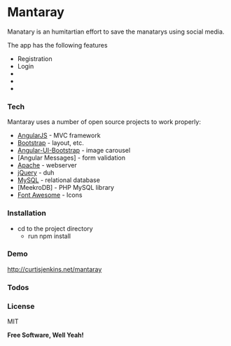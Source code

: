 # Mantaray

Manatary is an humitartian effort to save the manatarys using social media.

The app has the following features
- Registration
- Login
- 
-
-

### Tech

Mantaray uses a number of open source projects to work properly:

* [AngularJS] - MVC framework
* [Bootstrap] - layout, etc.
* [Angular-UI-Bootstrap] - image carousel
* [Angular Messages] - form validation
* [Apache] - webserver
* [jQuery] - duh
* [MySQL] - relational database
* [MeekroDB] - PHP MySQL library
* [Font Awesome] - Icons


### Installation
  - cd to the project directory
    * run npm install
  
### Demo

http://curtisjenkins.net/mantaray

### Todos
 

### License

MIT


**Free Software, Well Yeah!**

[//]: # (These are reference links used in the body of this note and get stripped out when the markdown processor does its job. There is no need to format nicely because it shouldn't be seen. Thanks SO - http://stackoverflow.com/questions/4823468/store-comments-in-markdown-syntax)


   [PHP]: <http://www.php.net/>
   [MySQL]: <http://mysql.com>
   [Apache]: <http://apache.org>
   [Bootstrap]: <http://twitter.github.com/bootstrap/>
   [AngularJS]: <http://angularjs.org>
   [jQuery]: <http://jquery.com>
   [Angular-UI-Bootstrap]: <https://angular-ui.github.io/bootstrap/>
   [Angular-Messages]: <>
   [Font Awesome]: <http://fontawesome.io>